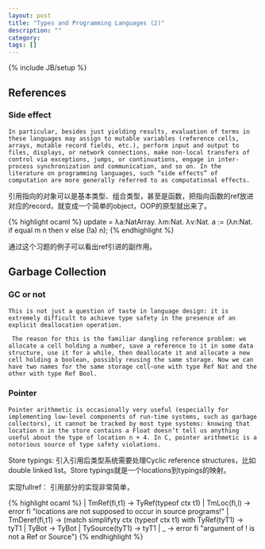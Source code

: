 ```yaml
---
layout: post
title: "Types and Programming Languages (2)"
description: ""
category:
tags: []
---
```

{% include JB/setup %}


## References

### Side effect
    In particular, besides just yielding results, evaluation of terms in these languages may assign to mutable variables (reference cells, arrays, mutable record fields, etc.), perform input and output to files, displays, or network connections, make non-local transfers of control via exceptions, jumps, or continuations, engage in inter-process synchronization and communication, and so on. In the literature on programming languages, such “side effects” of computation are more generally referred to as computational effects.

引用指向的对象可以是基本类型、组合类型，甚至是函数，把指向函数的ref放进对应的record，就变成一个简单的object，OOP的原型就出来了。


{% highlight ocaml %}
update = λa:NatArray. λm:Nat. λv:Nat.
     a := (λn:Nat. if equal m n then v else (!a) n);
{% endhighlight %}

通过这个习题的例子可以看出ref引进的副作用。

## Garbage Collection

### GC or not
    This is not just a question of taste in language design: it is extremely difficult to achieve type safety in the presence of an explicit deallocation operation.

     The reason for this is the familiar dangling reference problem: we allocate a cell holding a number, save a reference to it in some data structure, use it for a while, then deallocate it and allocate a new cell holding a boolean, possibly reusing the same storage. Now we can have two names for the same storage cell—one with type Ref Nat and the other with type Ref Bool.

### Pointer
    Pointer arithmetic is occasionally very useful (especially for implementing low-level components of run-time systems, such as garbage collectors), it cannot be tracked by most type systems: knowing that location n in the store contains a Float doesn’t tell us anything useful about the type of location n + 4. In C, pointer arithmetic is a notorious source of type safety violations.

Store typings: 引入引用后类型系统需要处理Cyclic reference structures，比如double linked list。Store typings就是一个locations到typings的映射。

实现fullref： 引用部分的实现非常简单，

{% highlight ocaml %}
  | TmRef(fi,t1) ->
      TyRef(typeof ctx t1)
  | TmLoc(fi,l) ->
      error fi "locations are not supposed to occur in source programs!"
  | TmDeref(fi,t1) ->
      (match simplifyty ctx (typeof ctx t1) with
          TyRef(tyT1) -> tyT1
        | TyBot -> TyBot
        | TySource(tyT1) -> tyT1
        | _ -> error fi "argument of ! is not a Ref or Source")
{% endhighlight %}
